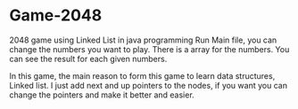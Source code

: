 # Game-2048
2048 game using Linked List in java programming
Run Main file, you can change the numbers you want to play. There is a array for the numbers. You can see the result for each given numbers. 

In this game, the main reason to form this game to learn data structures, Linked list. 
I just add next and up pointers to the nodes, if you want you can change the pointers and make it better and easier. 
